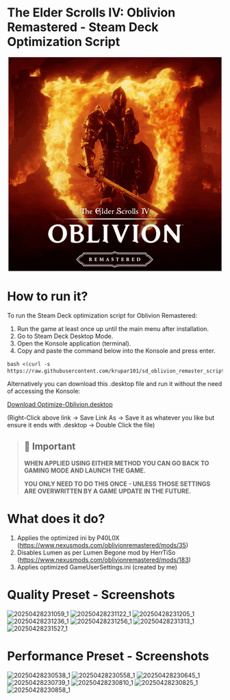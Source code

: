 # The Elder Scrolls IV: Oblivion Remastered - Steam Deck Optimization Script

<p align="center">
  <img src="https://github.com/krupar101/sd_oblivion_remaster_scripts/blob/main/oblivion-remastered.gif" alt="Folondeck" />
</p>

# How to run it?

To run the Steam Deck optimization script for Oblivion Remastered:
1. Run the game at least once up until the main menu after installation.
2. Go to Steam Deck Desktop Mode.
3. Open the Konsole application (terminal).
4. Copy and paste the command below into the Konsole and press enter.

```
bash <(curl -s https://raw.githubusercontent.com/krupar101/sd_oblivion_remaster_scripts/refs/heads/main/optimize_oblivion_remastered_for_steam_deck.sh)
```

Alternatively you can download this .desktop file and run it without the need of accessing the Konsole: 

[Download Optimize-Oblivion.desktop](https://raw.githubusercontent.com/krupar101/sd_oblivion_remaster_scripts/refs/heads/main/Optimize-Oblivion.desktop)

(Right-Click above link -> Save Link As -> Save it as whatever you like but ensure it ends with .desktop -> Double Click the file) 

> ## 📢 Important
> 
> **WHEN APPLIED USING EITHER METHOD YOU CAN GO BACK TO GAMING MODE AND LAUNCH THE GAME.**
> 
> **YOU ONLY NEED TO DO THIS ONCE - UNLESS THOSE SETTINGS ARE OVERWRITTEN BY A GAME UPDATE IN THE FUTURE.**


# What does it do?

1. Applies the optimized ini by P40L0X (https://www.nexusmods.com/oblivionremastered/mods/35)
2. Disables Lumen as per Lumen Begone mod by HerrTiSo (https://www.nexusmods.com/oblivionremastered/mods/183)
3. Applies optimized GameUserSettings.ini (created by me)

# Quality Preset - Screenshots

![20250428231059_1](https://github.com/user-attachments/assets/82b3cb87-800b-4c9d-beff-1bb77d388fa6)
![20250428231122_1](https://github.com/user-attachments/assets/05957519-a443-4d99-8ccb-7edc27fa5b7a)
![20250428231205_1](https://github.com/user-attachments/assets/c6118f43-b1a6-4f08-9061-44076fdf8f1c)
![20250428231236_1](https://github.com/user-attachments/assets/43a953b3-cabd-4835-83a0-bed26513f06f)
![20250428231256_1](https://github.com/user-attachments/assets/ec1573ab-c7cf-47b0-aeab-086ec8e92179)
![20250428231313_1](https://github.com/user-attachments/assets/cf72b294-0b54-4539-b62e-f76f20fdfade)
![20250428231527_1](https://github.com/user-attachments/assets/9a16d685-f89e-47ef-9ed7-9b5390f35d31)

# Performance Preset - Screenshots

![20250428230538_1](https://github.com/user-attachments/assets/6b38a35c-fa87-4584-acf8-61075a37373e)
![20250428230558_1](https://github.com/user-attachments/assets/1588f2d4-1049-491d-81da-f34e18c70973)
![20250428230645_1](https://github.com/user-attachments/assets/e2804006-3ea4-4aa5-bcdf-8ac10d7d42b0)
![20250428230739_1](https://github.com/user-attachments/assets/c94bec9f-1314-4a1b-936c-dc0bf8186eef)
![20250428230810_1](https://github.com/user-attachments/assets/0c46b778-41d9-4c51-911d-5db47cb0d8c6)
![20250428230825_1](https://github.com/user-attachments/assets/119cf86d-a038-48e6-941f-554187015c83)
![20250428230858_1](https://github.com/user-attachments/assets/dfa204d7-3369-4ca6-93f9-3a187529b2cf)






































